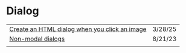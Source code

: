 # Dialog



|                                                                                                                                      |         |
| ------------------------------------------------------------------------------------------------------------------------------------ | ------- |
| [Create an HTML dialog when you click an image](https://app.daily.dev/posts/create-an-html-dialog-when-you-click-an-image-e0m7s61sk) | 3/28/25 |
| [Non-modal dialogs](https://gomakethings.com/non-modal-dialogs/)                                                                     | 8/21/23 |
|                                                                                                                                      |         |

